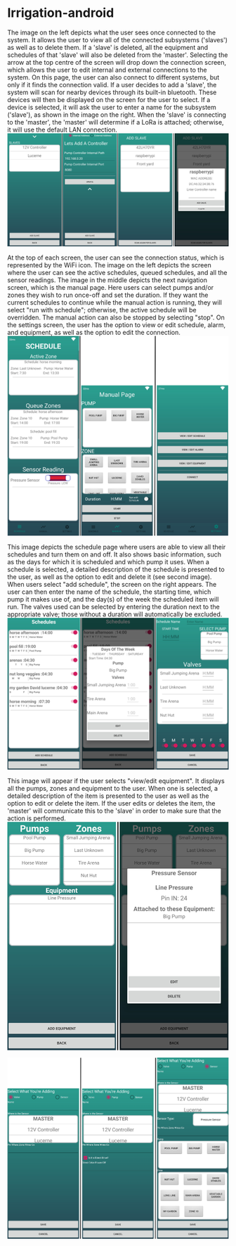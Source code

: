 # Irrigation-android


The image on the left depicts what the user sees once connected to the system. It allows the user to view all of the connected subsystems ('slaves') as well as to delete them. If a 'slave' is deleted, all the equipment and schedules of that 'slave' will also be deleted from the 'master'. Selecting the arrow at the top centre of the screen will drop down the connection screen, which allows the user to edit internal and external connections to the system. On this page, the user can also connect to different systems, but only if it finds the connection valid. If a user decides to add a 'slave', the system will scan for nearby devices through its built-in bluetooth. These devices will then be displayed on the screen for the user to select. If a device is selected, it will ask the user to enter a name for the subsystem ('slave'), as shown in the image on the right. When the 'slave' is connecting to the 'master', the 'master' will determine if a LoRa is attached; otherwise, it will use the default LAN connection.
![Connection](ReadMeImages/Connection.png)

At the top of each screen, the user can see the connection status, which is represented by the WiFi icon. The image on the left depicts the screen where the user can see the active schedules, queued schedules, and all the sensor readings. The image in the middle depicts the next navigation screen, which is the manual page. Here users can select pumps and/or zones they wish to run once-off and set the duration. If they want the current schedules to continue while the manual action is running, they will select "run with schedule"; otherwise, the active schedule will be overridden. The manual action can also be stopped by selecting "stop". On the settings screen, the user has the option to view or edit schedule, alarm, and equipment, as well as the option to edit the connection.
![Navigation](ReadMeImages/Navigation.png)

This image depicts the schedule page where users are able to view all their schedules and turn them on and off. It also shows basic information, such as the days for which it is scheduled and which pump it uses. When a schedule is selected, a detailed description of the schedule is presented to the user, as well as the option to edit and delete it (see second image). When users select "add schedule", the screen on the right appears. The user can then enter the name of the schedule, the starting time, which pump it makes use of, and the day(s) of the week the scheduled item will run. The valves used can be selected by entering the duration next to the appropriate valve; those without a duration will automatically be excluded.
![Schedule](ReadMeImages/Schedule.png)

This image will appear if the user selects "view/edit equipment". It displays all the pumps, zones and equipment to the user. When one is selected, a detailed description of the item is presented to the user as well as the option to edit or delete the item. If the user edits or deletes the item, the 'master' will communicate this to the 'slave' in order to make sure that the action is performed.
![Equipment](ReadMeImages/Equipment.png)


![Equipment Add](ReadMeImages/Equipment%20Add.png)
